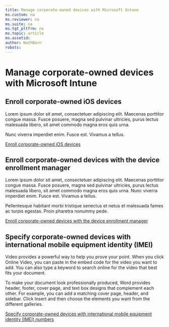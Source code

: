 ```yaml
---
title: Manage corporate-owned devices with Microsoft Intune
ms.custom: na
ms.reviewer: na
ms.suite: na
ms.tgt_pltfrm: na
ms.topic: article
ms.assetid:
author: NathBarn
robots: 
---
```

# Manage corporate-owned devices with Microsoft Intune

## Enroll corporate-owned iOS devices
Lorem ipsum dolor sit amet, consectetuer adipiscing elit. Maecenas porttitor congue massa. Fusce posuere, magna sed pulvinar ultricies, purus lectus malesuada libero, sit amet commodo magna eros quis urna.

Nunc viverra imperdiet enim. Fusce est. Vivamus a tellus.

[Enroll corporate-owned iOS devices](enroll-corporate-owned-ios-devices-in-microsoft-intune.md)

## Enroll corporate-owned devices with the device enrollment manager
Lorem ipsum dolor sit amet, consectetuer adipiscing elit. Maecenas porttitor congue massa.
Fusce posuere, magna sed pulvinar ultricies, purus lectus malesuada libero, sit amet commodo magna eros quis urna. Nunc viverra imperdiet enim.
Fusce est. Vivamus a tellus.

Pellentesque habitant morbi tristique senectus et netus et malesuada fames ac turpis egestas. Proin pharetra nonummy pede.

[Enroll corporate-owned devices with the device enrollment manager](ios-device-enrollment-program.md)

## Specify corporate-owned devices with international mobile equipment identity (IMEI)
Video provides a powerful way to help you prove your point. When you click Online Video, you can paste in the embed code for the video you want to add. You can also type a keyword to search online for the video that best fits your document.

To make your document look professionally produced, Word provides header, footer, cover page, and text box designs that complement each other. For example, you can add a matching cover page, header, and sidebar. Click Insert and then choose the elements you want from the different galleries.

[Specify corporate-owned devices with international mobile equipment identity (IMEI) numbers](specify-corporate-owned-devices-with-international-mobile-equipment-identity-imei-numbers.md)
